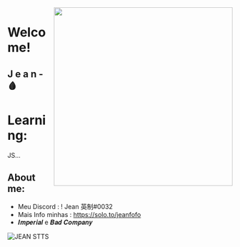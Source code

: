 

<!--
**Jean/Jean** is a :sparkles: _special_ :sparkles: repository because its `README.md` (this file) appears on your GitHub profile.

Here are some ideas to get you started:

- :telescope: I’m currently working on ...
- :seedling: I’m currently learning ...
- :people_with_bunny_ears_partying: I’m looking to collaborate on ...
- :thinking: I’m looking for help with ...
- :speech_balloon: Ask me about ...
- :mailbox: How to reach me: ...
- :smile: Pronouns: ...
- :zap: Fun fact: ...
-->

<img align="right" width="400" height="400" src="https://cdn.discordapp.com/attachments/865332982579331075/873944118605283368/f69f50f371e7aaa7fd8348e8123170eb.gif">

# Welcome!

## J e a n - :drop_of_blood:

# Learning:
JS...



## About me:
- Meu Discord : ! Jean 英制#0032
- Mais Info minhas : https://solo.to/jeanfofo
- 𝑰𝒎𝒑𝒆𝒓𝒊𝒂𝒍 e 𝑩𝒂𝒅 𝑪𝒐𝒎𝒑𝒂𝒏𝒚



![JEAN STTS](https://cdn.discordapp.com/attachments/865332982579331075/873943994063786034/zoexcm_20.gif)


